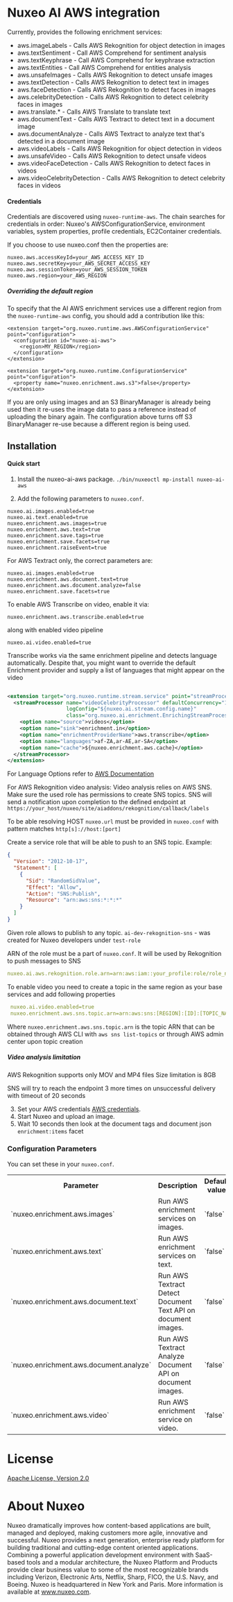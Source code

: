 # Nuxeo AI AWS integration

Currently, provides the following enrichment services:

* aws.imageLabels - Calls AWS Rekognition for object detection in images
* aws.textSentiment - Call AWS Comprehend for sentiment analysis
* aws.textKeyphrase - Call AWS Comprehend for keyphrase extraction
* aws.textEntities - Call AWS Comprehend for entities analysis
* aws.unsafeImages - Calls AWS Rekognition to detect unsafe images
* aws.textDetection - Calls AWS Rekognition to detect text in images
* aws.faceDetection - Calls AWS Rekognition to detect faces in images
* aws.celebrityDetection - Calls AWS Rekognition to detect celebrity faces in images
* aws.translate.* - Calls AWS Translate to translate text
* aws.documentText - Calls AWS Textract to detect text in a document image
* aws.documentAnalyze - Calls AWS Textract to analyze text that's detected in a document image
* aws.videoLabels - Calls AWS Rekognition for object detection in videos
* aws.unsafeVideo - Calls AWS Rekognition to detect unsafe videos
* aws.videoFaceDetection - Calls AWS Rekognition to detect faces in videos
* aws.videoCelebrityDetection - Calls AWS Rekognition to detect celebrity faces in videos

#### Credentials

Credentials are discovered using `nuxeo-runtime-aws`. The chain searches for credentials in order: Nuxeo's
AWSConfigurationService, environment variables, system properties, profile credentials, EC2Container credentials.

If you choose to use nuxeo.conf then the properties are:

```
nuxeo.aws.accessKeyId=your_AWS_ACCESS_KEY_ID
nuxeo.aws.secretKey=your_AWS_SECRET_ACCESS_KEY
nuxeo.aws.sessionToken=your_AWS_SESSION_TOKEN
nuxeo.aws.region=your_AWS_REGION
```

##### Overriding the default region

To specify that the AI AWS enrichment services use a different region from the `nuxeo-runtime-aws` config, you should
add a contribution like this:

```
<extension target="org.nuxeo.runtime.aws.AWSConfigurationService" point="configuration">
  <configuration id="nuxeo-ai-aws">
    <region>MY_REGION</region>
  </configuration>
</extension>

<extension target="org.nuxeo.runtime.ConfigurationService" point="configuration">
  <property name="nuxeo.enrichment.aws.s3">false</property>
</extension>
```

If you are only using images and an S3 BinaryManager is already being used then it re-uses the image data to pass a
reference instead of uploading the binary again. The configuration above turns off S3 BinaryManager re-use because a
different region is being used.

## Installation

#### Quick start

1. Install the nuxeo-ai-aws package. `./bin/nuxeoctl mp-install nuxeo-ai-aws`

2. Add the following parameters to `nuxeo.conf`.

```
nuxeo.ai.images.enabled=true
nuxeo.ai.text.enabled=true
nuxeo.enrichment.aws.images=true
nuxeo.enrichment.aws.text=true
nuxeo.enrichment.save.tags=true
nuxeo.enrichment.save.facets=true
nuxeo.enrichment.raiseEvent=true
```

For AWS Textract only, the correct parameters are:

```
nuxeo.ai.images.enabled=true
nuxeo.enrichment.aws.document.text=true
nuxeo.enrichment.aws.document.analyze=false
nuxeo.enrichment.save.facets=true
```

To enable AWS Transcribe on video, enable it via:

```
nuxeo.enrichment.aws.transcribe.enabled=true
```

along with enabled video pipeline

```
nuxeo.ai.video.enabled=true
```

Transcribe works via the same enrichment pipeline and detects language automatically. Despite that, you might want to
override the default Enrichment provider and supply a list of languages that might appear on the video

```xml

<extension target="org.nuxeo.runtime.stream.service" point="streamProcessor">
  <streamProcessor name="videoCelebrityProcessor" defaultConcurrency="1" defaultPartitions="4"
                   logConfig="${nuxeo.ai.stream.config.name}"
                   class="org.nuxeo.ai.enrichment.EnrichingStreamProcessor">
    <option name="source">videos</option>
    <option name="sink">enrichment.in</option>
    <option name="enrichmentProviderName">aws.transcribe</option>
    <option name="languages">af-ZA,ar-AE,ar-SA</option>
    <option name="cache">${nuxeo.enrichment.aws.cache}</option>
  </streamProcessor>
</extension>
```

For Language Options refer
to [AWS Documentation](https://docs.aws.amazon.com/transcribe/latest/dg/API_StartTranscriptionJob.html#API_StartTranscriptionJob_RequestSyntax)

For AWS Rekognition video analysis:
Video analysis relies on AWS SNS. Make sure the used role has permissions to create SNS topics. SNS will send a
notification upon completion to the defined endpoint at
`https://your_host/nuxeo/site/aiaddons/rekognition/callback/labels`

To be able resolving HOST `nuxeo.url` must be provided in `nuxeo.conf` with pattern matches `http[s]://host:[port]`

Create a service role that will be able to push to an SNS topic. Example:

```json
{
  "Version": "2012-10-17",
  "Statement": [
    {
      "Sid": "RandomSidValue",
      "Effect": "Allow",
      "Action": "SNS:Publish",
      "Resource": "arn:aws:sns:*:*:*"
    }
  ]
}
```

Given role allows to publish to any topic.
`ai-dev-rekognition-sns` - was created for Nuxeo developers under `test-role`

ARN of the role must be a part of `nuxeo.conf`. It will be used by Rekognition to push messages to SNS

```yaml
nuxeo.ai.aws.rekognition.role.arn=arn:aws:iam::your_profile:role/role_name
```

To enable video you need to create a topic in the same region as your base services and add following properties

```yaml
 nuxeo.ai.video.enabled=true
 nuxeo.enrichment.aws.sns.topic.arn=arn:aws:sns:[REGION]:[ID]:[TOPIC_NAME]
```

Where `nuxeo.enrichment.aws.sns.topic.arn` is the topic ARN that can be obtained through AWS CLI with
`aws sns list-topics` or through AWS admin center upon topic creation

##### Video analysis limitation

AWS Rekognition supports only MOV and MP4 files Size limitation is 8GB

SNS will try to reach the endpoint 3 more times on unsuccessful delivery with timeout of 20 seconds

3. Set your AWS credentials [AWS credentials](#credentials).
4. Start Nuxeo and upload an image.
5. Wait 10 seconds then look at the document tags and document json `enrichment:items` facet

### Configuration Parameters

You can set these in your `nuxeo.conf`.
<div class="table-scroll">
<table class="hover">
<tbody>
<tr>
<th width="250" colspan="1">Parameter</th>
<th colspan="1">Description</th>
<th width="250" colspan="1">Default value</th>
<th width="150" colspan="1">Since</th>
</tr>
<tr>
<tr>
<td colspan="1">`nuxeo.enrichment.aws.images`</td>
<td colspan="1">Run AWS enrichment services on images.</td>
<td colspan="1">`false`</td>
<td colspan="1">Since 1.0</td>
</tr>
<tr>
<td colspan="1">`nuxeo.enrichment.aws.text`</td>
<td colspan="1">Run AWS enrichment services on text.</td>
<td colspan="1">`false`</td>
<td colspan="1">Since 1.0</td>
</tr>
<tr>
<td colspan="1">`nuxeo.enrichment.aws.document.text`</td>
<td colspan="1">Run AWS Textract Detect Document Text API on document images.</td>
<td colspan="1">`false`</td>
<td colspan="1">Since 2.1.2</td>
</tr>
<tr>
<td colspan="1">`nuxeo.enrichment.aws.document.analyze`</td>
<td colspan="1">Run AWS Textract Analyze Document API on document images.</td>
<td colspan="1">`false`</td>
<td colspan="1">Since 2.1.2</td>
</tr>
<tr>
<td colspan="1">`nuxeo.enrichment.aws.video`</td>
<td colspan="1">Run AWS enrichment service on video.</td>
<td colspan="1">`false`</td>
<td colspan="1">Since 2.2.0</td>
</tr>
</tbody>
</table>
</div>

# License

[Apache License, Version 2.0](http://www.apache.org/licenses/LICENSE-2.0.html)

# About Nuxeo

Nuxeo dramatically improves how content-based applications are built, managed and deployed, making customers more agile,
innovative and successful. Nuxeo provides a next generation, enterprise ready platform for building traditional and
cutting-edge content oriented applications. Combining a powerful application development environment with SaaS-based
tools and a modular architecture, the Nuxeo Platform and Products provide clear business value to some of the most
recognizable brands including Verizon, Electronic Arts, Netflix, Sharp, FICO, the U.S. Navy, and Boeing. Nuxeo is
headquartered in New York and Paris. More information is available at www.nuxeo.com.
